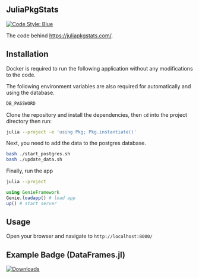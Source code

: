 ## JuliaPkgStats

[![Code Style: Blue](https://img.shields.io/badge/code%20style-blue-4495d1.svg)](https://github.com/JuliaDiff/BlueStyle)

The code behind https://juliapkgstats.com/. 

## Installation

Docker is required to run the following application without any modifications to the code.

The following environment variables are also required for automatically and using the database.

```bash
DB_PASSWORD
```
Clone the repository and install the dependencies, then `cd` into the project directory then run:

```bash
julia --project -e 'using Pkg; Pkg.instantiate()'
```

Next, you need to add the data to the postgres database.
```bash
bash ./start_postgres.sh
bash ./update_data.sh
```

Finally, run the app

```bash
julia --project
```

```julia
using GenieFramework
Genie.loadapp() # load app
up() # start server
```

## Usage

Open your browser and navigate to `http://localhost:8000/`

## Example Badge (DataFrames.jl)

[![Downloads](https://img.shields.io/badge/dynamic/json?url=http%3A%2F%2Fjuliapkgstats.com%2Fapi%2Fv1%2Fmonthly_downloads%2FDataFrames&query=total_requests&suffix=%2Fmonth&label=Downloads)](http://juliapkgstats.com/pkg/DataFrames)
